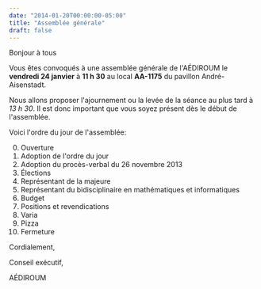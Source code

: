 ```yaml
---
date: "2014-01-20T00:00:00-05:00"
title: "Assemblée générale"
draft: false
---
```


Bonjour à tous

Vous êtes convoqués à une assemblée générale de l'AÉDIROUM le **vendredi 24 janvier** à **11 h 30** au local **AA-1175** du pavillon André-Aisenstadt.

Nous allons proposer l'ajournement ou la levée de la séance au plus tard à *13 h 30*.
Il est donc important que vous soyez présent dès le début de l'assemblée.

Voici l'ordre du jour de l'assemblée:

0. Ouverture
1. Adoption de l'ordre du jour
2. Adoption du procès-verbal du 26 novembre 2013
3. Élections
  1. Représentant de la majeure
  2. Représentant du bidisciplinaire en mathématiques et informatiques
4. Budget
5. Positions et revendications
6. Varia
7. Pizza
8. Fermeture

Cordialement,

Conseil exécutif,

AÉDIROUM
